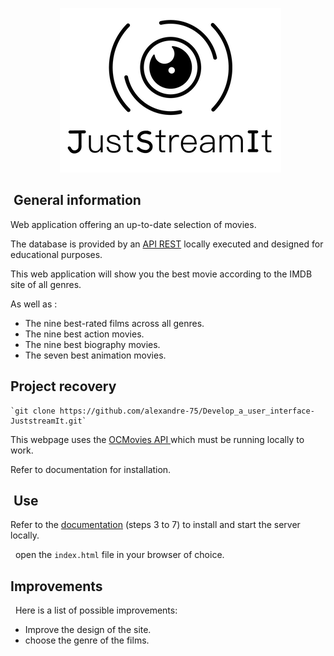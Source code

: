 <p align="center">
  <img src="https://github.com/alexandre-75/Develop_a_user_interface-JuststreamIt/blob/main/Picture/16004298163529_P5.png" alt="logo-light" />
</p>

##  General information

Web application offering an up-to-date selection of movies.  

The database is provided by an [API REST](https://github.com/OpenClassrooms-Student-Center/OCMovies-API-EN-FR) locally executed and designed for educational purposes.

This web application will show you the best movie according to the IMDB site of all genres.

As well as :
- The nine best-rated films across all genres.
- The nine best action movies.
- The nine best biography movies.
- The seven best animation movies.


## Project recovery

    `git clone https://github.com/alexandre-75/Develop_a_user_interface-JuststreamIt.git`

This webpage uses the [ OCMovies API ](https://github.com/OpenClassrooms-Student-Center/OCMovies-API-EN-FR) which must be running locally to work.

Refer to documentation for installation.


##  Use

Refer to the [documentation](https://github.com/OpenClassrooms-Student-Center/OCMovies-API-EN-FR#option-2-installation-and-execution-without-pipenv-using-venv-and-pip)
(steps 3 to 7) to install and start the server locally.

  open the `index.html` file in your browser of choice.
  
  
  
## Improvements
 
Here is a list of possible improvements:
- Improve the design of the site.
- choose the genre of the films. 
